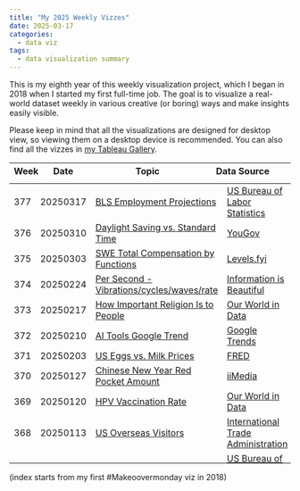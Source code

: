 ```yaml
---
title: "My 2025 Weekly Vizzes"
date: 2025-03-17
categories:
  - data viz
tags:
  - data visualization summary
---
```


This is my eighth year of this weekly visualization project, which I began in 2018 when I started my first full-time job. The goal is to visualize a real-world dataset weekly in various creative (or boring) ways and make insights easily visible.  

Please keep in mind that all the visualizations are designed for desktop view, so viewing them on a desktop device is recommended. You can also find all the vizzes in [my Tableau Gallery](https://public.tableau.com/profile/yu.dong#!/).  

<table>
<thead style="display:block;width:100%;">
<tr style="display:block;">
<th align="left" width="5%">Week</th>
<th width="15%">Date</th>
<th width="50%">Topic</th>
<th align="left" width="30%">Data Source</th>
</tr>
</thead>
<tbody style="display:block;height:500px;overflow:auto;width:100%;">
<tr>
<td align="left">377</td>
<td>20250317</td>
<td><a href="https://yudong-94.github.io/personal-website/data%20viz/WeeklyViz20250317">BLS Employment Projections</a></td>
<td align="left"><a href="https://www.bls.gov/opub/ted/2025/ai-impacts-in-bls-employment-projections.htm">US Bureau of Labor Statistics</a></td>
</tr>
<tr>
<td align="left">376</td>
<td>20250310</td>
<td><a href="https://yudong-94.github.io/personal-website/data%20viz/WeeklyViz20250310">Daylight Saving vs. Standard Time</a></td>
<td align="left"><a href="https://today.yougov.com/(popup:search/daylight%20saving)">YouGov</a></td>
</tr>
<tr>
<td align="left">375</td>
<td>20250303</td>
<td><a href="https://yudong-94.github.io/personal-website/data%20viz/WeeklyViz20250303">SWE Total Compensation by Functions</a></td>
<td align="left"><a href="https://www.linkedin.com/posts/hakeemshibly_salarytransparency-ai-softwareengineering-activity-7290827999237525504-u1ds?utm_source=share&utm_medium=member_desktop&rcm=ACoAABdOzXQBD4XNYB-BFMy6t9n5gWTI_Pm52oI">Levels.fyi</a></td>
</tr>
<tr>
<td align="left">374</td>
<td>20250224</td>
<td><a href="https://yudong-94.github.io/personal-website/data%20viz/WeeklyViz20250224">Per Second - Vibrations/cycles/waves/rate</a></td>
<td align="left"><a href="https://informationisbeautiful.net/2024/per-second-vibrations-cycles-waves-rate-frequency/">Information is Beautiful</a></td>
</tr>
<tr>
<tr>
<td align="left">373</td>
<td>20250217</td>
<td><a href="https://yudong-94.github.io/personal-website/data%20viz/WeeklyViz20250217">How Important Religion Is to People</a></td>
<td align="left"><a href="https://ourworldindata.org/grapher/how-important-religion-is-in-your-life">Our World in Data</a></td>
</tr>
<tr>
<td align="left">372</td>
<td>20250210</td>
<td><a href="https://yudong-94.github.io/personal-website/data%20viz/WeeklyViz20250210">AI Tools Google Trend</a></td>
<td align="left"><a href="https://trends.google.com/trends/explore?date=today%203-m&geo=US&q=deepseek,chatgpt,claude&hl=en">Google Trends</a></td>
</tr>
<tr>
<td align="left">371</td>
<td>20250203</td>
<td><a href="https://yudong-94.github.io/personal-website/data%20viz/WeeklyViz20250203">US Eggs vs. Milk Prices</a></td>
<td align="left"><a href="https://fred.stlouisfed.org/series/APU0000708111">FRED</a></td>
</tr>
<tr>
<td align="left">370</td>
<td>20250127</td>
<td><a href="https://yudong-94.github.io/personal-website/data%20viz/WeeklyViz20250127">Chinese New Year Red Pocket Amount</a></td>
<td align="left"><a href="https://www.iimedia.cn/c1061/98839.html">iiMedia</a></td>
</tr>
<tr>
<td align="left">369</td>
<td>20250120</td>
<td><a href="https://yudong-94.github.io/personal-website/data%20viz/WeeklyViz20250120">HPV Vaccination Rate</a></td>
<td align="left"><a href="https://ourworldindata.org/hpv-vaccination-world-can-eliminate-cervical-cancer">Our World in Data</a></td>
</tr>
<tr>
<td align="left">368</td>
<td>20250113</td>
<td><a href="https://yudong-94.github.io/personal-website/data%20viz/WeeklyViz20250113">US Overseas Visitors</a></td>
<td align="left"><a href="https://www.trade.gov/us-states-cities-visited-overseas-travelers">International Trade Administration</a></td>
</tr>
<tr>
<td align="left">367</td>
<td>20250106</td>
<td><a href="https://yudong-94.github.io/personal-website/data%20viz/WeeklyViz20250106">Time Spent on Activities</a></td>
<td align="left"><a href="https://www.bls.gov/opub/ted/2025/its-national-hobby-month-how-much-time-do-you-spend-on-your-favorite-activity.htm">US Bureau of Labor Statistics</a></td>
</tr>
</tbody>
</table>

(index starts from my first #Makeoovermonday viz in 2018)
